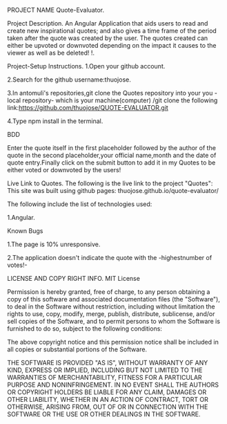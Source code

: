 PROJECT NAME
Quote-Evaluator.

Project Description.
An Angular Application that aids users to read and create new inspirational quotes; and also gives a time frame of the period taken after the quote was created by the user. The quotes created can either be upvoted or downvoted depending on the impact it causes to the viewer as well as be deleted! !.

Project-Setup Instructions.
1.Open your github account.

2.Search for the github username:thuojose.

3.In antomuli's repositories,git clone the Quotes repository into your you -local repository- which is your machine(computer) /git clone the following link:https://github.com/thuojose/QUOTE-EVALUATOR.git

4.Type npm install in the terminal.

BDD

Enter the quote itself in the first placeholder followed by the author of the quote in the second placeholder,your official name,month and the date of quote entry.Finally click on the submit button to add it in my Quotes to be either voted or downvoted by the users!

Live Link to Quotes.
The following is the live link to the project "Quotes": This site was built using github pages: thuojose.github.io/quote-evaluator/


The following include the list of technologies used:

1.Angular.

Known Bugs

1.The page is 10% unresponsive.

2.The application doesn't indicate the quote with the -highestnumber of votes!-

LICENSE AND COPY RIGHT INFO.
MIT License

Permission is hereby granted, free of charge, to any person obtaining a copy of this software and associated documentation files (the "Software"), to deal in the Software without restriction, including without limitation the rights to use, copy, modify, merge, publish, distribute, sublicense, and/or sell copies of the Software, and to permit persons to whom the Software is furnished to do so, subject to the following conditions:

The above copyright notice and this permission notice shall be included in all copies or substantial portions of the Software.

THE SOFTWARE IS PROVIDED "AS IS", WITHOUT WARRANTY OF ANY KIND, EXPRESS OR IMPLIED, INCLUDING BUT NOT LIMITED TO THE WARRANTIES OF MERCHANTABILITY, FITNESS FOR A PARTICULAR PURPOSE AND NONINFRINGEMENT. IN NO EVENT SHALL THE AUTHORS OR COPYRIGHT HOLDERS BE LIABLE FOR ANY CLAIM, DAMAGES OR OTHER LIABILITY, WHETHER IN AN ACTION OF CONTRACT, TORT OR OTHERWISE, ARISING FROM, OUT OF OR IN CONNECTION WITH THE SOFTWARE OR THE USE OR OTHER DEALINGS IN THE SOFTWARE.
